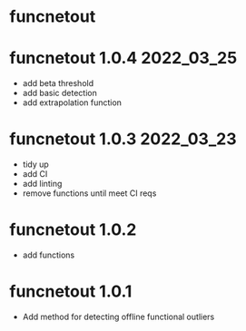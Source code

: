 # funcnetout

# funcnetout 1.0.4 2022_03_25

* add beta threshold
* add basic detection
* add extrapolation function

# funcnetout 1.0.3 2022_03_23

* tidy up
* add CI
* add linting
* remove functions until meet CI reqs

# funcnetout 1.0.2 

* add functions

# funcnetout 1.0.1 

* Add method for detecting offline functional outliers



